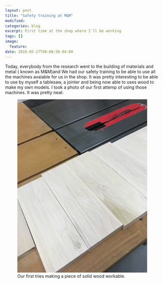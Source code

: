 ```yaml
---
layout: post
title: "Safety training at M&M"
modified:
categories: blog
excerpt: First time at the shop where I'll be working
tags: []
image:
  feature:
date: 2016-05-27T08:08:50-04:00
---
```

Today, everybody from the research went to the building of materials and metal ( known as M&M)and We had our safety training to be able to use all the machines avaiable for us in the shop. It was pretty interesting to be able to use by myself a tablesaw, a jointer and being now able to uses wood to make my own models.
I took a photo of our first attemp of using those machines. It was pretty neat:

<figure>
	<img src="/images/IMG_1164.jpg" alt="image">
	<figcaption> Our first tries making a piece of solid wood workable.</figcaption>
</figure>
